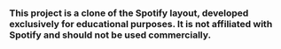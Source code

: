 ### This project is a clone of the Spotify layout, developed exclusively for educational purposes. It is not affiliated with Spotify and should not be used commercially.
